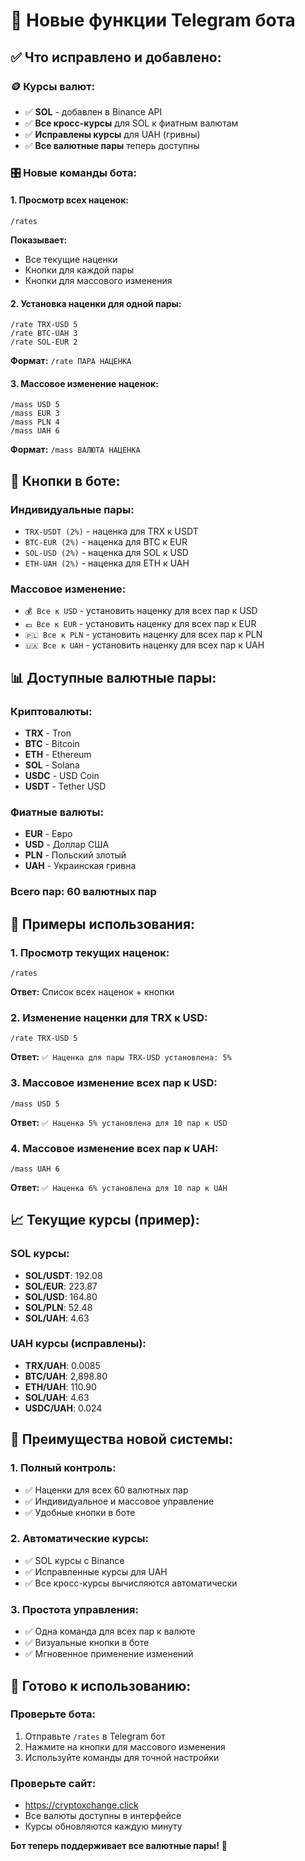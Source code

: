 # 🤖 Новые функции Telegram бота

## ✅ **Что исправлено и добавлено:**

### 🪙 **Курсы валют:**
- ✅ **SOL** - добавлен в Binance API
- ✅ **Все кросс-курсы** для SOL к фиатным валютам
- ✅ **Исправлены курсы** для UAH (гривны)
- ✅ **Все валютные пары** теперь доступны

### 🎛️ **Новые команды бота:**

#### **1. Просмотр всех наценок:**
```
/rates
```
**Показывает:**
- Все текущие наценки
- Кнопки для каждой пары
- Кнопки для массового изменения

#### **2. Установка наценки для одной пары:**
```
/rate TRX-USD 5
/rate BTC-UAH 3
/rate SOL-EUR 2
```
**Формат:** `/rate ПАРА НАЦЕНКА`

#### **3. Массовое изменение наценок:**
```
/mass USD 5
/mass EUR 3
/mass PLN 4
/mass UAH 6
```
**Формат:** `/mass ВАЛЮТА НАЦЕНКА`

## 🎯 **Кнопки в боте:**

### **Индивидуальные пары:**
- `TRX-USDT (2%)` - наценка для TRX к USDT
- `BTC-EUR (2%)` - наценка для BTC к EUR
- `SOL-USD (2%)` - наценка для SOL к USD
- `ETH-UAH (2%)` - наценка для ETH к UAH

### **Массовое изменение:**
- `💰 Все к USD` - установить наценку для всех пар к USD
- `💶 Все к EUR` - установить наценку для всех пар к EUR
- `🇵🇱 Все к PLN` - установить наценку для всех пар к PLN
- `🇺🇦 Все к UAH` - установить наценку для всех пар к UAH

## 📊 **Доступные валютные пары:**

### **Криптовалюты:**
- **TRX** - Tron
- **BTC** - Bitcoin
- **ETH** - Ethereum
- **SOL** - Solana
- **USDC** - USD Coin
- **USDT** - Tether USD

### **Фиатные валюты:**
- **EUR** - Евро
- **USD** - Доллар США
- **PLN** - Польский злотый
- **UAH** - Украинская гривна

### **Всего пар:** 60 валютных пар

## 🔧 **Примеры использования:**

### **1. Просмотр текущих наценок:**
```
/rates
```
**Ответ:** Список всех наценок + кнопки

### **2. Изменение наценки для TRX к USD:**
```
/rate TRX-USD 5
```
**Ответ:** `✅ Наценка для пары TRX-USD установлена: 5%`

### **3. Массовое изменение всех пар к USD:**
```
/mass USD 5
```
**Ответ:** `✅ Наценка 5% установлена для 10 пар к USD`

### **4. Массовое изменение всех пар к UAH:**
```
/mass UAH 6
```
**Ответ:** `✅ Наценка 6% установлена для 10 пар к UAH`

## 📈 **Текущие курсы (пример):**

### **SOL курсы:**
- **SOL/USDT**: 192.08
- **SOL/EUR**: 223.87
- **SOL/USD**: 164.80
- **SOL/PLN**: 52.48
- **SOL/UAH**: 4.63

### **UAH курсы (исправлены):**
- **TRX/UAH**: 0.0085
- **BTC/UAH**: 2,898.80
- **ETH/UAH**: 110.90
- **SOL/UAH**: 4.63
- **USDC/UAH**: 0.024

## 🎯 **Преимущества новой системы:**

### **1. Полный контроль:**
- ✅ Наценки для всех 60 валютных пар
- ✅ Индивидуальное и массовое управление
- ✅ Удобные кнопки в боте

### **2. Автоматические курсы:**
- ✅ SOL курсы с Binance
- ✅ Исправленные курсы для UAH
- ✅ Все кросс-курсы вычисляются автоматически

### **3. Простота управления:**
- ✅ Одна команда для всех пар к валюте
- ✅ Визуальные кнопки в боте
- ✅ Мгновенное применение изменений

## 🚀 **Готово к использованию:**

### **Проверьте бота:**
1. Отправьте `/rates` в Telegram бот
2. Нажмите на кнопки для массового изменения
3. Используйте команды для точной настройки

### **Проверьте сайт:**
- https://cryptoxchange.click
- Все валюты доступны в интерфейсе
- Курсы обновляются каждую минуту

**Бот теперь поддерживает все валютные пары!** 🎉 